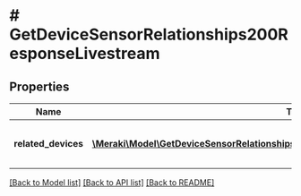 # # GetDeviceSensorRelationships200ResponseLivestream

## Properties

Name | Type | Description | Notes
------------ | ------------- | ------------- | -------------
**related_devices** | [**\Meraki\Model\GetDeviceSensorRelationships200ResponseLivestreamRelatedDevicesInner[]**](GetDeviceSensorRelationships200ResponseLivestreamRelatedDevicesInner.md) | An array of the related devices for the role | [optional]

[[Back to Model list]](../../README.md#models) [[Back to API list]](../../README.md#endpoints) [[Back to README]](../../README.md)
